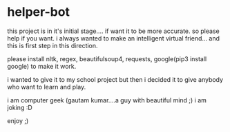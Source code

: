 # helper-bot
this project is in it's initial stage.... if want it to be more accurate. so please help if you want.
i always wanted to make an intelligent virtual friend... and this is first step in this direction.

please install nltk, regex, beautifulsoup4, requests, google(pip3 install google) to make it work.

i wanted to give it to my school project but then i decided it to give anybody who want to learn and play.

i am computer geek (gautam kumar....a guy with beautiful mind ;) i am joking :D

enjoy ;)
